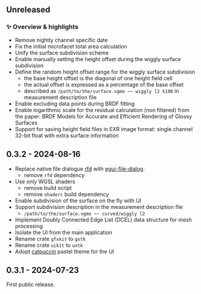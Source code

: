 ## Unreleased

### ✨ Overview & highlights

- Remove nightly channel specific date
- Fix the initial microfacet total area calculation
- Unify the surface subdivision scheme
- Enable manually setting the height offset during the wiggly surface subdivision
- Define the random height offset range for the wiggly surface subdivision
    - the base height offset is the diagonal of one height field cell
    - the actual offset is expressed as a percentage of the base offset
    - described as `/path/to/the/surface.vgmo ~~ wiggly l2 k100` in measurement description file
- Enable excluding data points during BRDF fitting
- Enable logarithmic scale for the residual calculation (non filtered) from the paper: BRDF Models for Accurate and
  Efficient Rendering of Glossy Surfaces
- Support for saving height field files in EXR image format: single channel 32-bit float with extra surface information

## 0.3.2 - 2024-08-16

- Replace native file dialogue [rfd](https://crates.io/crates/rfd)
  with [egui-file-dialog](https://crates.io/crates/egui-file-dialog).
    - remove `rfd` dependency
- Use only WGSL shaders
    - remove build script
    - remove `shaderc` build dependency
- Enable subdivision of the surface on the fly with UI
- Support subdivision description in the measurement description file
    - `/path/to/the/surface.vgmo ~~ curved/wiggly l2`
- Implement Doubly Connected Edge List (DCEL) data structure for mesh processing
- Isolate the UI from the main application
- Rename crate `gfxkit` to `gxtk`
- Rename crate `uikit` to `uxtk`
- Adopt [catpuccin](https://catppuccin.com/) pastel theme for the UI

## 0.3.1 - 2024-07-23

First public release.
